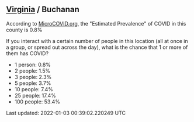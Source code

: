 
## [Virginia](/united-states/virginia) / Buchanan

According to [MicroCOVID.org](http://microcovid.org),
the "Estimated Prevalence" of COVID in this county is 0.8%

If you interact with a certain number of people in this location
(all at once in a group, or spread out across the day), what is the chance that
1 or more of them has COVID?

- 1 person: 0.8%
- 2 people: 1.5%
- 3 people: 2.3%
- 5 people: 3.7%
- 10 people: 7.4%
- 25 people: 17.4%
- 100 people: 53.4%

Last updated: 2022-01-03 00:39:02.220249 UTC
